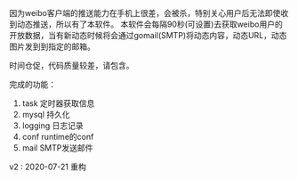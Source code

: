因为weibo客户端的推送能力在手机上很差，会被杀，特别关心用户后无法即使收到动态推送，所以有了本软件。
本软件会每隔90秒(可设置)去获取weibo用户的开放数据，当有新动态时候将会通过gomail(SMTP)将动态内容，动态URL，动态图片发到到指定的邮箱。

时间仓促，代码质量较差，请包含。

完成的功能：
1. task        定时器获取信息
2. mysql       持久化
3. logging     日志记录
4. conf        runtime的conf
5. mail        SMTP发送邮件


v2 : 2020-07-21 重构